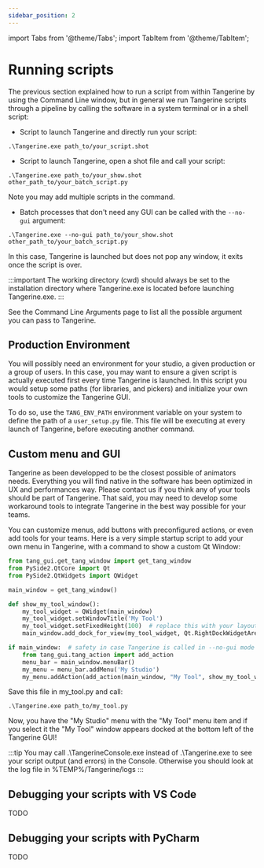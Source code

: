 ```yaml
---
sidebar_position: 2
---
```

import Tabs from '@theme/Tabs';
import TabItem from '@theme/TabItem';

# Running scripts

The previous section explained how to run a script from within Tangerine by using the Command Line window, but in general we run Tangerine scripts through a pipeline by calling the software in a system terminal or in a shell script:

- Script to launch Tangerine and directly run your script:

```
.\Tangerine.exe path_to/your_script.shot
```

- Script to launch Tangerine, open a shot file and call your script:

```
.\Tangerine.exe path_to/your_show.shot other_path_to/your_batch_script.py
```

Note you may add multiple scripts in the command.

- Batch processes that don't need any GUI can be called with the `--no-gui` argument:

```
.\Tangerine.exe --no-gui path_to/your_show.shot other_path_to/your_batch_script.py
```

In this case, Tangerine is launched but does not pop any window, it exits once the script is over.

:::important
The working directory (cwd) should always be set to the installation directory where Tangerine.exe is located before launching Tangerine.exe.
:::

See the Command Line Arguments page to list all the possible argument you can pass to Tangerine.

## Production Environment

You will possibly need an environment for your studio, a given production or a group of users. In this case, you may want to ensure a given script is actually executed first every time Tangerine is launched. In this script you would setup some paths (for libraries, and pickers) and initialize your own tools to customize the Tangerine GUI.

To do so, use the `TANG_ENV_PATH` environment variable on your system to define the path of a `user_setup.py` file.
This file will be executing at every launch of Tangerine, before executing another command.

## Custom menu and GUI

Tangerine as been developped to be the closest possible of animators needs. Everything you will find native in the software has been optimized in UX and performances way.
Please contact us if you think any of your tools should be part of Tangerine.
That said, you may need to develop some workaround tools to integrate Tangerine in the best way possible for your teams.

You can customize menus, add buttons with preconfigured actions, or even add tools for your teams.
Here is a very simple startup script to add your own menu in Tangerine, with a command to show a custom Qt Window:

```python
from tang_gui.get_tang_window import get_tang_window
from PySide2.QtCore import Qt
from PySide2.QtWidgets import QWidget

main_window = get_tang_window()

def show_my_tool_window():
    my_tool_widget = QWidget(main_window)
    my_tool_widget.setWindowTitle('My Tool')
	my_tool_widget.setFixedHeight(100)  # replace this with your layout of widgets
    main_window.add_dock_for_view(my_tool_widget, Qt.RightDockWidgetArea)

if main_window:  # safety in case Tangerine is called in --no-gui mode
    from tang_gui.tang_action import add_action
    menu_bar = main_window.menuBar()
    my_menu = menu_bar.addMenu('My Studio')
    my_menu.addAction(add_action(main_window, "My Tool", show_my_tool_window))
```

Save this file in my_tool.py and call:

```
.\Tangerine.exe path_to/my_tool.py
```

Now, you have the "My Studio" menu with the "My Tool" menu item and if you select it the "My Tool" window appears docked at the bottom left of the Tangerine GUI!

:::tip
You may call .\TangerineConsole.exe instead of .\Tangerine.exe to see your script output (and errors) in the Console. Otherwise you should look at the log file in %TEMP%/Tangerine/logs
:::

## Debugging your scripts with VS Code

TODO

## Debugging your scripts with PyCharm

TODO
